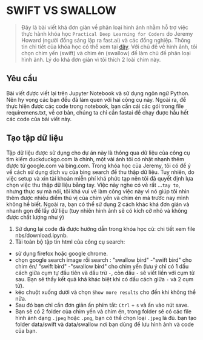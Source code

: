 # SWIFT VS SWALLOW
> Đây là bài viết khá đơn giản về phân loại hình ảnh nhằm hỗ trợ việc thực hành khóa học `Practical Deep Learning for Coders` do Jeremy Howard (người đồng sáng lập ra fast.ai) và các đồng nghiệp. Thông tin chi tiết của khóa học có thể xem tại [đây](https://course.fast.ai/). Với chủ đề về hình ảnh, tôi chọn chim yến (swift) và chim én (swallow) để làm chủ đề phân loại hình ảnh. Lý do khá đơn giản vì tôi thích 2 loài chim này.

## Yêu cầu
Bài viết được viết lại trên Jupyter Notebook và sử dụng ngôn ngữ Python. Nên hy vọng các bạn đều đã làm quen với hai công cụ này.
Ngoài ra, để thực hiện được các code trong notebook, bạn cần cái các gói trong file requiremens.txt, về cơ bản, chúng ta chỉ cần fastai để chạy được hầu hết các code của bài viết này.

## Tạo tập dữ liệu
Tập dữ liệu được sử dụng cho dự án này là thông qua dữ liệu của công cụ tìm kiếm duckduckgo.com là chính, một vài ảnh tôi có nhặt nhạnh thêm được từ google.com và bing.com. Trong khóa học của Jeremy, tôi có để ý về cách sử dụng dịch vụ của bing search để thu thập dữ liệu. Tuy nhiên, do việc setup và xin tài khoản miễn phí khá phức tạp nên tôi đã quyết định lựa chọn việc thu thập dữ liệu bằng tay. Việc này nghe có vẻ rất ...`tay to`, nhưng thực sự mà nói, tôi khá vui vẻ làm công việc này vì nó giúp tôi nhìn thêm được nhiều điểm thú vị của chim yến và chim én mà trước nay mình không hề biết. Ngoài ra, bạn có thể sử dụng 2 cách khác khá đơn giản và nhanh gọn để lấy dữ liệu (tuy nhiên hình ảnh sẽ có kích cỡ nhỏ và không được chất lượng như ý)

1. Sử dụng lại code đã được hướng dẫn trong khóa học cũ: chi tiết xem file nbs/download.ipynb.
2. Tải toàn bộ tập tin html của công cụ search:
- sử dụng firefox hoặc google chrome.
- chọn google search image rồi search : "swallow bird" -"swift bird" cho chim én/ "swift bird" -"swallow bird" cho chim yến (lưu ý chỉ có 1 dấu cách giữa cụm tự đầu tiên và dấu trừ `-`, còn dấu `-` sẽ viết liền với cụm từ sau. Bạn sẽ thấy kết quả khá khác biệt khi có dấu cách giữa `-` và 2 cụm từ).
- kéo chuột xuống dưới và chọn `Show more results` cho đến khi không thể nữa.
- Sau đó bạn chỉ cần đơn giản ấn phím tắt: `Ctrl` + `s` và ấn vào nút save.
- Bạn sẽ có 2 folder của chim yến và chim én, trong folder sẽ có các file hình ảnh dạng `.jpeg` hoặc `.png`, bạn có thể chọn loại `.jpeg` là đủ. bạn tạo folder data/swift và data/swallow nơi bạn dùng để lưu hình ảnh và code của bạn. 
